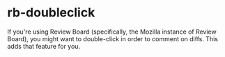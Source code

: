 # rb-doubleclick

If you're using Review Board (specifically, the Mozilla instance of Review Board), you might want to double-click in order to comment on diffs. This adds that feature for you.

